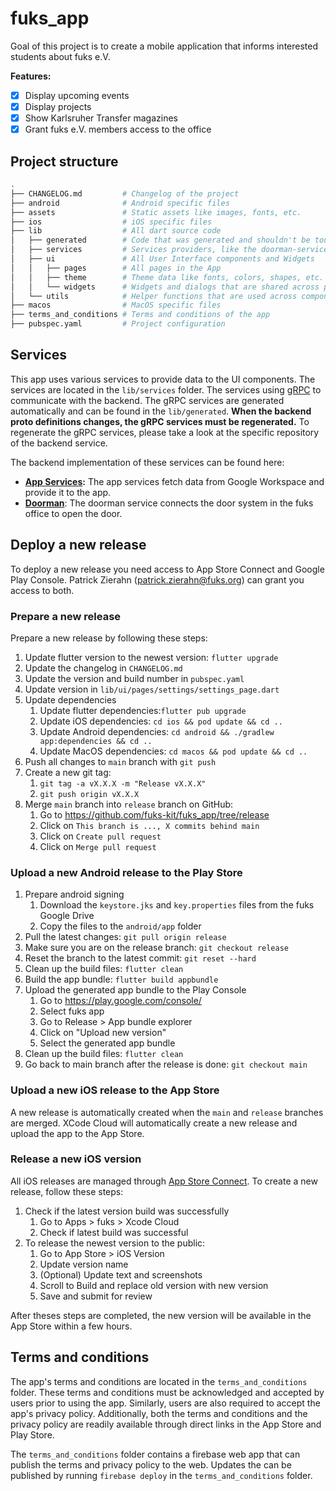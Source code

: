 # fuks_app

Goal of this project is to create a mobile application that informs interested students about fuks
e.V.

**Features:**

- [x] Display upcoming events
- [x] Display projects
- [x] Show Karlsruher Transfer magazines
- [x] Grant fuks e.V. members access to the office

## Project structure

```bash
.
├── CHANGELOG.md         # Changelog of the project
├── android              # Android specific files
├── assets               # Static assets like images, fonts, etc.
├── ios                  # iOS specific files
├── lib                  # All dart source code
│   ├── generated        # Code that was generated and shouldn't be touched!
│   ├── services         # Services providers, like the doorman-service, for UI components
│   ├── ui               # All User Interface components and Widgets
│   │   ├── pages        # All pages in the App
│   │   ├── theme        # Theme data like fonts, colors, shapes, etc.
│   │   └── widgets      # Widgets and dialogs that are shared across pages
│   └── utils            # Helper functions that are used across components
├── macos                # MacOS specific files
├── terms_and_conditions # Terms and conditions of the app
├── pubspec.yaml         # Project configuration

```

## Services

This app uses various services to provide data to the UI components. The services are located in
the `lib/services` folder. The services using [gRPC](https://grpc.io/) to communicate with the
backend. The gRPC services are generated automatically and can be found in the `lib/generated`.
**When the backend proto definitions changes, the gRPC services must be regenerated.** To regenerate
the gRPC services, please take a look at the specific repository of the backend service.

The backend implementation of these services can be found here:

* **[App Services](https://github.com/fuks-kit/app_services):** The app services fetch data from
  Google Workspace and provide it to the app.
* **[Doorman](https://github.com/fuks-kit/doorman)**: The doorman service connects the door system
  in the fuks office to open the door.

## Deploy a new release

To deploy a new release you need access to App Store Connect and Google Play Console. Patrick
Zierahn (patrick.zierahn@fuks.org) can grant you access to both.

### Prepare a new release

Prepare a new release by following these steps:

1. Update flutter version to the newest version: `flutter upgrade`
2. Update the changelog in `CHANGELOG.md`
3. Update the version and build number in `pubspec.yaml`
4. Update version in `lib/ui/pages/settings/settings_page.dart`
5. Update dependencies
    1. Update flutter dependencies:`flutter pub upgrade`
    2. Update iOS dependencies: `cd ios && pod update && cd ..`
    3. Update Android dependencies: `cd android && ./gradlew app:dependencies && cd ..`
    4. Update MacOS dependencies: `cd macos && pod update && cd ..`
6. Push all changes to `main` branch with `git push`
7. Create a new git tag:
    1. `git tag -a vX.X.X -m "Release vX.X.X"`
    2. `git push origin vX.X.X`
8. Merge `main` branch into `release` branch on GitHub:
    1. Go to https://github.com/fuks-kit/fuks_app/tree/release
    2. Click on `This branch is ..., X commits behind main`
    3. Click on `Create pull request`
    4. Click on `Merge pull request`

### Upload a new Android release to the Play Store

1. Prepare android signing
    1. Download the `keystore.jks` and `key.properties` files from the fuks Google Drive
    2. Copy the files to the `android/app` folder
2. Pull the latest changes: `git pull origin release`
3. Make sure you are on the release branch: `git checkout release`
4. Reset the branch to the latest commit: `git reset --hard`
5. Clean up the build files: `flutter clean`
6. Build the app bundle: `flutter build appbundle`
7. Upload the generated app bundle to the Play Console
    1. Go to https://play.google.com/console/
    2. Select fuks app
    3. Go to Release > App bundle explorer
    4. Click on "Upload new version"
    5. Select the generated app bundle
8. Clean up the build files: `flutter clean`
9. Go back to main branch after the release is done: `git checkout main`

### Upload a new iOS release to the App Store

A new release is automatically created when the `main` and `release` branches are merged. XCode
Cloud will automatically create a new release and upload the app to the App Store.

### Release a new iOS version

All iOS releases are managed through [App Store Connect](https://appstoreconnect.apple.com/). To
create a new release, follow these steps:

1. Check if the latest version build was successfully
    1. Go to Apps > fuks > Xcode Cloud
    2. Check if latest build was successful
2. To release the newest version to the public:
    1. Go to App Store > iOS Version
    2. Update version name
    3. (Optional) Update text and screenshots
    4. Scroll to Build and replace old version with new version
    5. Save and submit for review

After theses steps are completed, the new version will be available in the App Store within a few
hours.

## Terms and conditions

The app's terms and conditions are located in the `terms_and_conditions` folder. These terms and
conditions must be acknowledged and accepted by users prior to using the app. Similarly, users are
also required to accept the app's privacy policy. Additionally, both the terms and conditions and
the privacy policy are readily available through direct links in the App Store and Play Store.

The `terms_and_conditions` folder contains a firebase web app that can publish the terms and privacy
policy to the web. Updates the can be published by running `firebase deploy` in
the `terms_and_conditions` folder.